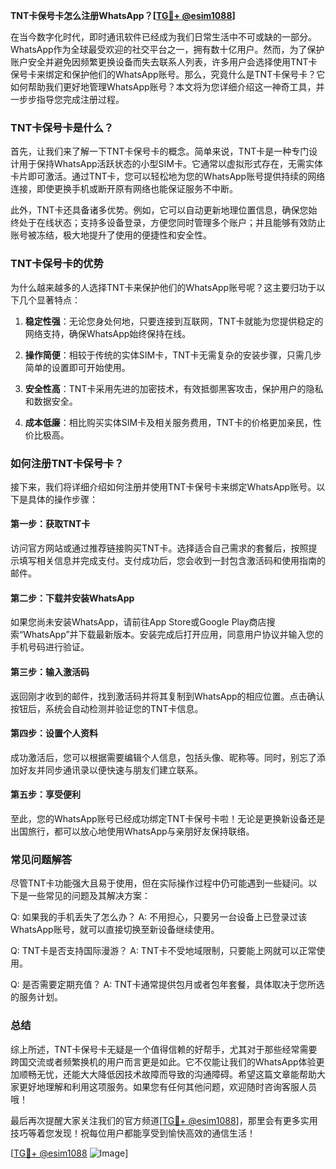 **TNT卡保号卡怎么注册WhatsApp？[[TG💪+ @esim1088](https://t.me/s/esim1088)]**

在当今数字化时代，即时通讯软件已经成为我们日常生活中不可或缺的一部分。WhatsApp作为全球最受欢迎的社交平台之一，拥有数十亿用户。然而，为了保护账户安全并避免因频繁更换设备而失去联系人列表，许多用户会选择使用TNT卡保号卡来绑定和保护他们的WhatsApp账号。那么，究竟什么是TNT卡保号卡？它如何帮助我们更好地管理WhatsApp账号？本文将为您详细介绍这一神奇工具，并一步步指导您完成注册过程。

### TNT卡保号卡是什么？

首先，让我们来了解一下TNT卡保号卡的概念。简单来说，TNT卡是一种专门设计用于保持WhatsApp活跃状态的小型SIM卡。它通常以虚拟形式存在，无需实体卡片即可激活。通过TNT卡，您可以轻松地为您的WhatsApp账号提供持续的网络连接，即使更换手机或断开原有网络也能保证服务不中断。

此外，TNT卡还具备诸多优势。例如，它可以自动更新地理位置信息，确保您始终处于在线状态；支持多设备登录，方便您同时管理多个账户；并且能够有效防止账号被冻结，极大地提升了使用的便捷性和安全性。

### TNT卡保号卡的优势

为什么越来越多的人选择TNT卡来保护他们的WhatsApp账号呢？这主要归功于以下几个显著特点：

1. **稳定性强**：无论您身处何地，只要连接到互联网，TNT卡就能为您提供稳定的网络支持，确保WhatsApp始终保持在线。
   
2. **操作简便**：相较于传统的实体SIM卡，TNT卡无需复杂的安装步骤，只需几步简单的设置即可开始使用。

3. **安全性高**：TNT卡采用先进的加密技术，有效抵御黑客攻击，保护用户的隐私和数据安全。

4. **成本低廉**：相比购买实体SIM卡及相关服务费用，TNT卡的价格更加亲民，性价比极高。

### 如何注册TNT卡保号卡？

接下来，我们将详细介绍如何注册并使用TNT卡保号卡来绑定WhatsApp账号。以下是具体的操作步骤：

#### 第一步：获取TNT卡

访问官方网站或通过推荐链接购买TNT卡。选择适合自己需求的套餐后，按照提示填写相关信息并完成支付。支付成功后，您会收到一封包含激活码和使用指南的邮件。

#### 第二步：下载并安装WhatsApp

如果您尚未安装WhatsApp，请前往App Store或Google Play商店搜索“WhatsApp”并下载最新版本。安装完成后打开应用，同意用户协议并输入您的手机号码进行验证。

#### 第三步：输入激活码

返回刚才收到的邮件，找到激活码并将其复制到WhatsApp的相应位置。点击确认按钮后，系统会自动检测并验证您的TNT卡信息。

#### 第四步：设置个人资料

成功激活后，您可以根据需要编辑个人信息，包括头像、昵称等。同时，别忘了添加好友并同步通讯录以便快速与朋友们建立联系。

#### 第五步：享受便利

至此，您的WhatsApp账号已经成功绑定TNT卡保号卡啦！无论是更换新设备还是出国旅行，都可以放心地使用WhatsApp与亲朋好友保持联络。

### 常见问题解答

尽管TNT卡功能强大且易于使用，但在实际操作过程中仍可能遇到一些疑问。以下是一些常见的问题及其解决方案：

Q: 如果我的手机丢失了怎么办？
A: 不用担心，只要另一台设备上已登录过该WhatsApp账号，就可以直接切换至新设备继续使用。

Q: TNT卡是否支持国际漫游？
A: TNT卡不受地域限制，只要能上网就可以正常使用。

Q: 是否需要定期充值？
A: TNT卡通常提供包月或者包年套餐，具体取决于您所选的服务计划。

### 总结

综上所述，TNT卡保号卡无疑是一个值得信赖的好帮手，尤其对于那些经常需要跨国交流或者频繁换机的用户而言更是如此。它不仅能让我们的WhatsApp体验更加顺畅无忧，还能大大降低因技术故障而导致的沟通障碍。希望这篇文章能帮助大家更好地理解和利用这项服务。如果您有任何其他问题，欢迎随时咨询客服人员哦！

最后再次提醒大家关注我们的官方频道[[TG💪+ @esim1088](https://t.me/s/esim1088)]，那里会有更多实用技巧等着您发现！祝每位用户都能享受到愉快高效的通信生活！

[[TG💪+ @esim1088](https://t.me/s/esim1088) ![Image](https://i.postimg.cc/4NQfJmqS/Snipaste-2025-05-13-00-14-12.png)]